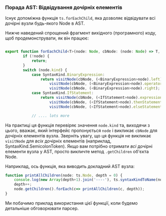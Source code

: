 ### Порада AST: Відвідування дочірніх елементів

Існує допоміжна функція `ts.forEachChild`, яка дозволяє відвідувати всі дочірні вузли будь-якого Node в AST.

Нижче наведений спрощений фрагмент вихідного (програмного) коду, щоб продемонструвати, як він працює:

```ts

export function forEachChild<T>(node: Node, cbNode: (node: Node) => T, cbNodeArray?: (nodes: Node[]) => T): T {
        if (!node) {
            return;
        }
        switch (node.kind) {
            case SyntaxKind.BinaryExpression:
                return visitNode(cbNode, (<BinaryExpression>node).left) ||
                    visitNode(cbNode, (<BinaryExpression>node).operatorToken) ||
                    visitNode(cbNode, (<BinaryExpression>node).right);
            case SyntaxKind.IfStatement:
                return visitNode(cbNode, (<IfStatement>node).expression) ||
                    visitNode(cbNode, (<IfStatement>node).thenStatement) ||
                    visitNode(cbNode, (<IfStatement>node).elseStatement);

            // .... lots more
```

На практиці ця функція перевіряє значення `node.kind` та, виходячи з цього, вважає, який інтерфейс пропонується `node` і викликає `cbNode` для дочірніх елементів вузла. Зверніть увагу, що ця функція не викликає `visitNode` для *всіх* дочірніх елементів (наприклад, SyntaxKind.SemicolonToken). Якщо вам потрібно отримати *всі* дочірні елементи вузла у AST, просто викличте метод `.getChildren` об'єкта Node.

Наприклад, ось функція, яка виводить докладний AST вузла: 

```ts
function printAllChildren(node: ts.Node, depth = 0) {
    console.log(new Array(depth+1).join('----'), ts.syntaxKindToName(node.kind), node.pos, node.end);
    depth++;
    node.getChildren().forEach(c=> printAllChildren(c, depth));
}
```

Ми побачимо приклад використання цієї функції, коли будемо детальніше обговорювати парсер.